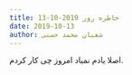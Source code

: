 ```yaml
---
title: خاطره روز 2019-10-13
date: 2019-10-13
author: شعبان محمد حسنی
---
```


اصلا یادم نمیاد امروز چی کار کردم.